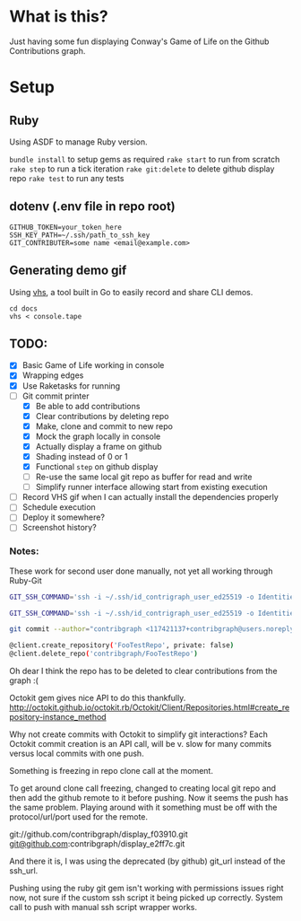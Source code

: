 # What is this?

Just having some fun displaying Conway's Game of Life on the Github Contributions graph.

# Setup

## Ruby
Using ASDF to manage Ruby version.

`bundle install` to setup gems as required
`rake start` to run from scratch
`rake step` to run a tick iteration
`rake git:delete` to delete github display repo
`rake test` to run any tests

## dotenv (.env file in repo root)
```
GITHUB_TOKEN=your_token_here
SSH_KEY_PATH=~/.ssh/path_to_ssh_key
GIT_CONTRIBUTER=some name <email@example.com>
```

## Generating demo gif

Using [vhs](https://github.com/charmbracelet/vhs), a tool built in Go to easily record and share CLI demos.

```
cd docs
vhs < console.tape
```

## TODO:
- [x] Basic Game of Life working in console
- [x] Wrapping edges
- [x] Use Raketasks for running
- [ ] Git commit printer
    - [x] Be able to add contributions
    - [x] Clear contributions by deleting repo
    - [x] Make, clone and commit to new repo
    - [x] Mock the graph locally in console
    - [x] Actually display a frame on github
    - [x] Shading instead of 0 or 1
    - [x] Functional `step` on github display
    - [ ] Re-use the same local git repo as buffer for read and write
    - [ ] Simplify runner interface allowing start from existing execution
- [ ] Record VHS gif when I can actually install the dependencies properly
- [ ] Schedule execution
- [ ] Deploy it somewhere?
- [ ] Screenshot history?

### Notes:
These work for second user done manually, not yet all working through Ruby-Git
```sh
GIT_SSH_COMMAND='ssh -i ~/.ssh/id_contrigraph_user_ed25519 -o IdentitiesOnly=yes' git clone git@github.com:contribgraph/display.git

GIT_SSH_COMMAND='ssh -i ~/.ssh/id_contrigraph_user_ed25519 -o IdentitiesOnly=yes' git push

git commit --author="contribgraph <117421137+contribgraph@users.noreply.github.com>" --allow-empty -m "whatever"

@client.create_repository('FooTestRepo', private: false)
@client.delete_repo('contribgraph/FooTestRepo')
```

Oh dear I think the repo has to be deleted to clear contributions from the graph :(

Octokit gem gives nice API to do this thankfully.
http://octokit.github.io/octokit.rb/Octokit/Client/Repositories.html#create_repository-instance_method

Why not create commits with Octokit to simplify git interactions? Each Octokit commit creation is an API call, will be v. slow for many commits versus local commits with one push.

Something is freezing in repo clone call at the moment.

To get around clone call freezing, changed to creating local git repo and then add the github remote to it before pushing. Now it seems the push has the same problem. Playing around with it something must be off with the protocol/url/port used for the remote.

git://github.com/contribgraph/display_f03910.git
git@github.com:contribgraph/display_e2ff7c.git

And there it is, I was using the deprecated (by github) git_url instead of the ssh_url.

Pushing using the ruby git gem isn't working with permissions issues right now, not sure if the custom ssh script it being picked up correctly. System call to push with manual ssh script wrapper works.
